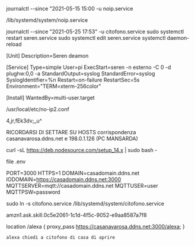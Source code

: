 journalctl --since "2021-05-15 15:00 -u noip.service 


/lib/systemd/system/noip.service


journalctl --since "2021-05-25 17:53"  -u citofono.service 
sudo systemctl restart seren.service 
sudo systemctl edit seren.service 
systemctl daemon-reload

[Unit]
Description=Seren deamon

[Service]
Type=simple
User=pi
ExecStart=seren -n esterno -C 0 -d plughw:0,0 -a
StandardOutput=syslog
StandardError=syslog
SyslogIdentifier=%n
Restart=on-failure
RestartSec=5s
Environment="TERM=xterm-256color"

[Install]
WantedBy=multi-user.target


/usr/local/etc/no-ip2.conf

4,jr,fEk3dv;_u^


RICORDARSI DI SETTARE SU HOSTS corrispondenza casanavarosa.ddns.net e 198.0.1.126 (PC MANSARDA)

curl -sL https://deb.nodesource.com/setup_14.x | sudo bash -

file .env

PORT=3000
HTTPS=1
DOMAIN=casadomain.ddns.net
IODOMAIN=https://casadomain.ddns.net:3000
MQTTSERVER=mqtt://casadomain.ddns.net
MQTTUSER=user
MQTTPSW=password

sudo ln -s citofono.service /lib/systemd/system/citofono.service


amzn1.ask.skill.0c5e2061-1c1d-4f5c-9052-e9aa8587a7f8

 location /alexa {
        proxy_pass https://casanavarosa.ddns.net:3000/alexa;
    }


    alexa chiedi a citofono di casa di aprire
